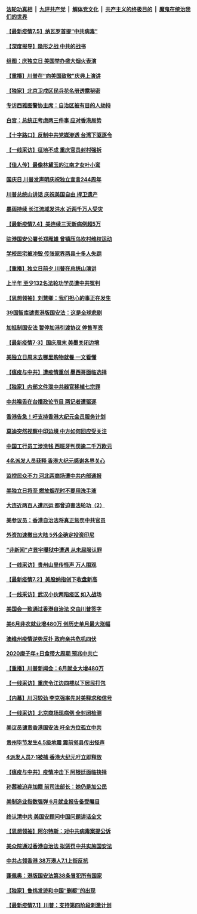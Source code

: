 ####  [法轮功真相](../../../../basic/blob/master/README.md?t=07051502) &nbsp;|&nbsp; [九评共产党](../../../../9ping.md/blob/master/README.md?t=07051502) &nbsp;|&nbsp; [解体党文化](../../../../jtdwh.md/blob/master/README.md?t=07051502)  &nbsp;|&nbsp; [共产主义的终极目的](../../../../gczydzjmd.md/blob/master/README.md?t=07051502) &nbsp;|&nbsp; [魔鬼在统治我们的世界](../../../../mgztzwmdsj.md/blob/master/README.md?t=07051502) 

#### [【最新疫情7.5】纳瓦罗首提“中共病毒”](../pages/nf4514/n12229032.md?t=07051502) 

#### [【深度报导】隐形之战 中共的战书](../pages/nf4514/n12200980.md?t=07051502) 

#### [组图：庆独立日 美国举办盛大烟火表演](../pages/nf4514/n12233243.md?t=07051502) 

#### [【重播】川普在“向美国致敬”庆典上演讲](../pages/nf4514/n12232497.md?t=07051502) 

#### [【独家】北京卫戍区民兵花名册透露秘密](../pages/nf4514/n12165121.md?t=07051502) 

#### [专访西雅图警协主席：自治区被有目的人劫持](../pages/nf4514/n12232937.md?t=07051502) 

#### [白宫：总统正考虑两三件事 应对香港局势](../pages/nf4514/n12232772.md?t=07051502) 

#### [【十字路口】反制中共党媒渗透 台湾下驱逐令](../pages/nf4514/n12231666.md?t=07051502) 

#### [【一线采访】征地不成 重庆官员封村强拆](../pages/nf4514/n12232323.md?t=07051502) 

#### [【佳人传】最像林黛玉的江南才女叶小鸾](../pages/nf4514/n12220541.md?t=07051502) 

#### [国庆日 川普发声明庆祝独立宣言244周年](../pages/nf4514/n12232602.md?t=07051502) 

#### [川普总统山讲话 庆祝美国自由 捍卫遗产](../pages/nf4514/n12232405.md?t=07051502) 

#### [暴雨持续 长江流域发洪水 近两千万人受灾](../pages/nf4514/n12231677.md?t=07051502) 

#### [【最新疫情7.4】美连续三天新病例超5万](../pages/nf4514/n12231687.md?t=07051502) 

#### [驻港国安公署长郑雁雄 曾镇压乌坎村维权运动](../pages/nf4514/n12231125.md?t=07051502) 

#### [学校民宅被冲毁 传张家界两县十多人失踪](../pages/nf4514/n12231983.md?t=07051502) 

#### [【重播】独立日前夕 川普在总统山演讲](../pages/nf4514/n12230343.md?t=07051502) 

#### [上半年 至少132名法轮功学员遭中共冤判](../pages/nf4514/n12229828.md?t=07051502) 

#### [【思想领袖】刘慧卿：我们担心的事正在发生](../pages/nf4514/n12168811.md?t=07051502) 

#### [39国智库谴责港版国安法：这是全球悲剧](../pages/nf4514/n12231267.md?t=07051502) 

#### [加抵制国安法 暂停加港引渡协议 停售军资](../pages/nf4514/n12231196.md?t=07051502) 

#### [【最新疫情7·3】国庆周末 美墨关闭边境](../pages/nf4514/n12229080.md?t=07051502) 

#### [美独立日周末去哪里购物就餐 一文看懂](../pages/nf4514/n12230982.md?t=07051502) 

#### [【瘟疫与中共】遭疫情重创 墨西哥面临选择](../pages/nf4514/n12229138.md?t=07051502) 

#### [【独家】内部文件泄中共器官移植七宗罪](../pages/nf4514/n12190627.md?t=07051502) 

#### [中共喉舌在台播政论节目 两记者遭驱逐](../pages/nf4514/n12229817.md?t=07051502) 

#### [香港告急！吁支持香港大纪元会员服务计划](../pages/nf4514/n12230246.md?t=07051502) 

#### [莫迪突然视察中印边境 中方如何回应受关注](../pages/nf4514/n12230232.md?t=07051502) 

#### [中国工行员工涉洗钱 西班牙判罚逾二千万欧元](../pages/nf4514/n12229905.md?t=07051502) 

#### [4名派发人员获释 香港大纪元感谢各界关心](../pages/nf4514/n12229429.md?t=07051502) 

#### [监控民众不力 河北两商场遭中共内部通报](../pages/nf4514/n12226681.md?t=07051502) 

#### [美独立日将至 燃放烟花时不要用洗手液](../pages/nf4514/n12228400.md?t=07051502) 

#### [大连近两百人遭厄运 都曾迫害法轮功（2）](../pages/nf4514/n12204461.md?t=07051502) 

#### [美参议员：香港自治法将真正惩罚中共官员](../pages/nf4514/n12228696.md?t=07051502) 

#### [外资加速撤出大陆 5外企确定投资印尼](../pages/nf4514/n12228682.md?t=07051502) 

#### [“非新闻”卢昱宇曝狱中遭遇 从未屈服认罪](../pages/nf4514/n12227813.md?t=07051502) 

#### [【一线采访】贵州山里传怪声 万人围观](../pages/nf4514/n12228322.md?t=07051502) 

#### [【最新疫情7.2】美股纳指创下收盘新高](../pages/nf4514/n12225896.md?t=07051502) 

#### [【一线采访】武汉小伙两陷疫区 如入战场](../pages/nf4514/n12228035.md?t=07051502) 

#### [美国会一致通过香港自治法 交由川普签字](../pages/nf4514/n12228230.md?t=07051502) 

#### [美6月非农就业增480万 创历史单月最大涨幅](../pages/nf4514/n12227911.md?t=07051502) 

#### [澳维州疫情逆势反扑 政府亲共危机四伏](../pages/nf4514/n12227499.md?t=07051502) 

#### [2020庚子年+日食带大周期  预兆中共亡](../pages/nf4514/n12180144.md?t=07051502) 

#### [【重播】川普新闻会：6月就业大增480万](../pages/nf4514/n12227778.md?t=07051502) 

#### [【一线采访】重庆令江边四楼以下居民打包](../pages/nf4514/n12227626.md?t=07051502) 

#### [【内幕】川习较劲 李克强率先对美释求和信号](../pages/nf4514/n12225939.md?t=07051502) 

#### [【一线采访】北京商场现病例 全封闭检测](../pages/nf4514/n12226852.md?t=07051502) 

#### [美议员谴责香港国安法 吁全方位孤立中共](../pages/nf4514/n12227173.md?t=07051502) 

#### [贵州毕节发生4.5级地震 震前邻县传出怪声](../pages/nf4514/n12226452.md?t=07051502) 

#### [4派发人员7·1被捕 香港大纪元吁立即释放](../pages/nf4514/n12226695.md?t=07051502) 

#### [【瘟疫与中共】疫情冲击下 阿根廷面临抉择](../pages/nf4514/n12226223.md?t=07051502) 

#### [孙茜被迫弃加籍 前司法部长：她仍是加公民](../pages/nf4514/n12225823.md?t=07051502) 

#### [美制造业指数强弹 6月就业报告备受瞩目](../pages/nf4514/n12225851.md?t=07051502) 

#### [终认清中共 美国安顾问中国问题讲话全文](../pages/nf4514/n12225398.md?t=07051502) 

#### [【思想领袖】阿尔特斯：对中共病毒案提公诉](../pages/nf4514/n12132039.md?t=07051502) 

#### [美众院通过香港自治法 拟惩罚中共实施国安法](../pages/nf4514/n12225765.md?t=07051502) 

#### [中共占领香港 38万港人7.1上街反抗](../pages/nf4514/n12225818.md?t=07051502) 

#### [蓬佩奥：港版国安法第38条冒犯所有国家](../pages/nf4514/n12225492.md?t=07051502) 

#### [【独家】鲁炜发迹和中国“删都”的出现](../pages/nf4514/n12210635.md?t=07051502) 

#### [【最新疫情7.1】川普：支持第四阶段刺激计划](../pages/nf4514/n12223137.md?t=07051502) 

